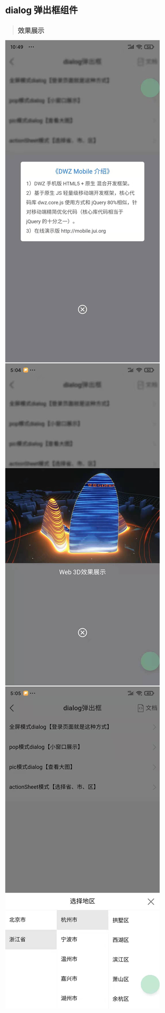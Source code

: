 # dialog 弹出框组件

> ## 效果展示

![](../../../_media/h5/widget/dialog/1.jpg?height=360)
![](../../../_media/h5/widget/dialog/2.jpg?height=360)
![](../../../_media/h5/widget/dialog/3.jpg?height=360)
